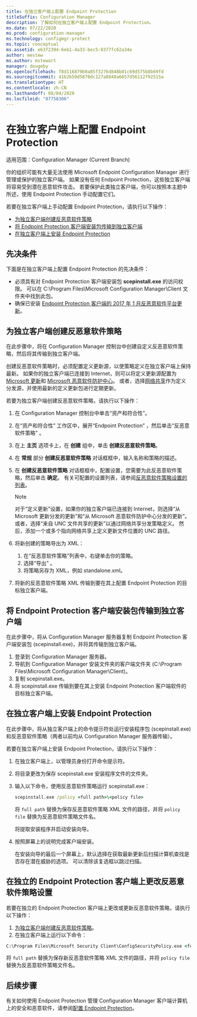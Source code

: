 ```yaml
---
title: 在独立客户端上配置 Endpoint Protection
titleSuffix: Configuration Manager
description: 了解如何在独立客户端上配置 Endpoint Protection。
ms.date: 07/22/2020
ms.prod: configuration-manager
ms.technology: configmgr-protect
ms.topic: conceptual
ms.assetid: e63f2394-6eb1-4a33-bec5-8377fc62a34e
author: mestew
ms.author: mstewart
manager: dougeby
ms.openlocfilehash: f8d116879b0a85f3276d848b01c69d575b8b69fd
ms.sourcegitcommit: 41b2b50d5870dc127a8848a6657d56112f92515a
ms.translationtype: HT
ms.contentlocale: zh-CN
ms.lasthandoff: 08/04/2020
ms.locfileid: "87758306"
---
```

# <a name="configure-endpoint-protection-on-a-standalone-client"></a>在独立客户端上配置 Endpoint Protection

适用范围：Configuration Manager (Current Branch)

你的组织可能有大量无法使用 Microsoft Endpoint Configuration Manager 进行管理或保护的独立客户端。 如果没有任何 Endpoint Protection，这些独立客户端将容易受到潜在恶意软件攻击。 若要保护此类独立客户端，你可以按照本主题中所述，使用 Endpoint Protection 手动配置它们。

若要在独立客户端上手动配置 Endpoint Protection，请执行以下操作：

- [为独立客户端创建反恶意软件策略](#create-an-antimalware-policy-for-the-standalone-client)
- [将 Endpoint Protection 客户端安装包传输到独立客户端](#transfer-endpoint-protection-client-installation-package-to-the-standalone-client)
- [在独立客户端上安装 Endpoint Protection](#install-endpoint-protection-on-the-standalone-client)

## <a name="prerequisites"></a>先决条件

下面是在独立客户端上配置 Endpoint Protection 的先决条件：

- 必须具有对 Endpoint Protection 客户端安装包 **scepinstall.exe** 的访问权限。 可以在 C:\Program Files\Microsoft Configuration Manager\Client 文件夹中找到此包。 
- 确保已安装 [Endpoint Protection 客户端的 2017 年 1 月反恶意软件平台更新](https://support.microsoft.com/help/3209361/january-2017-anti-malware-platform-update-for-endpoint-protection-clie)。 

## <a name="create-an-antimalware-policy-for-the-standalone-client"></a>为独立客户端创建反恶意软件策略

在此步骤中，将在 Configuration Manager 控制台中创建自定义反恶意软件策略，然后将其传输到独立客户端。

创建反恶意软件策略时，必须配置定义更新源，以使策略定义在独立客户端上保持最新。 如果你的独立客户端已连接到 Internet，则可以将定义更新源配置为 [Microsoft 更新](endpoint-definitions-microsoft-updates.md)和 [Microsoft 恶意软件防护中心](endpoint-definitions-protection-center.md)。 或者，选择[网络共享](endpoint-definitions-network.md)作为定义分发源，并使用最新的定义更新包进行定期更新。 

若要为独立客户端创建反恶意软件策略，请执行以下操作：

1. 在 Configuration Manager 控制台中单击“资产和符合性”。
2. 在“资产和符合性”  工作区中，展开“Endpoint Protection” ，然后单击“反恶意软件策略” 。
3. 在上 **主页** 选项卡上，在 **创建** 组中，单击 **创建反恶意软件策略**。
4. 在 **常规** 部分 **创建反恶意软件策略** 对话框框中，输入名称和策略的描述。
5. 在 **创建反恶意软件策略** 对话框框中，配置设置，您需要为此反恶意软件策略，然后单击 **确定**。 有关可配置的设置列表，请参阅[反恶意软件策略设置的列表](endpoint-antimalware-policies.md#list-of-antimalware-policy-settings)。
    > [!NOTE]
    > 对于“定义更新”设置，如果你的独立客户端已连接到 Internet，则选择“从 Microsoft 更新分发的更新”和“从 Microsoft 恶意软件防护中心分发的更新”。  
    > 或者，选择“来自 UNC 文件共享的更新”以通过网络共享分发策略定义。 然后，添加一个或多个指向网络共享上定义更新文件位置的 UNC 路径。

6. 将新创建的策略导出为 XML：
    1. 在“反恶意软件策略”列表中，右键单击你的策略。
    1. 选择“导出”  。
    1. 将策略另存为 XML，例如 standalone.xml。
7. 将新的反恶意软件策略 XML 传输到要在其上配置 Endpoint Protection 的目标独立客户端。

## <a name="transfer-endpoint-protection-client-installation-package-to-the-standalone-client"></a>将 Endpoint Protection 客户端安装包传输到独立客户端

在此步骤中，将从 Configuration Manager 服务器复制 Endpoint Protection 客户端安装包 (scepinstall.exe)，并将其传输到独立客户端。

1. 登录到 Configuration Manager 服务器。
2. 导航到 Configuration Manager 安装文件夹的客户端文件夹 (C:\Program Files\Microsoft Configuration Manager\Client)。
3. 复制 scepinstall.exe。
4. 将 scepinstall.exe 传输到要在其上安装 Endpoint Protection 客户端软件的目标独立客户端。

## <a name="install-endpoint-protection-on-the-standalone-client"></a>在独立客户端上安装 Endpoint Protection
在此步骤中，将从独立客户端上的命令提示符处运行安装程序包 (scepinstall.exe) 和反恶意软件策略（两者以前均从 Configuration Manager 服务器传输）。

若要在独立客户端上安装 Endpoint Protection，请执行以下操作：

1. 在独立客户端上，以管理员身份打开命令提示符。
2. 将目录更改为保存 scepinstall.exe 安装程序文件的文件夹。
3. 输入以下命令，使用反恶意软件策略运行 scepinstall.exe：

    ```cmd
    scepinstall.exe /policy <full path>\<policy file>
    ```

    将 `full path` 替换为保存反恶意软件策略 XML 文件的路径，并将 `policy file` 替换为反恶意软件策略文件名。
 
    将提取安装程序并启动安装向导。

4. 按照屏幕上的说明完成客户端安装。

    在安装向导的最后一个屏幕上，默认选择在获取最新更新后扫描计算机查找是否存在潜在威胁的选项。 可以清除该复选框以跳过扫描。

## <a name="change-antimalware-policy-settings-on-a-standalone-endpoint-protection-client"></a>在独立的 Endpoint Protection 客户端上更改反恶意软件策略设置

若要在独立的 Endpoint Protection 客户端上更改或更新反恶意软件策略，请执行以下操作： 

1. [为独立客户端创建反恶意软件策略](#create-an-antimalware-policy-for-the-standalone-client)。
2. 在独立客户端上运行以下命令：

```cmd
C:\Program Files\Microsoft Security Client\ConfigSecurityPolicy.exe <full path>\<policy file>
```

将 `full path` 替换为保存新反恶意软件策略 XML 文件的路径，并将 `policy file` 替换为反恶意软件策略文件名。

## <a name="next-steps"></a>后续步骤

有关如何使用 Endpoint Protection 管理 Configuration Manager 客户端计算机上的安全和恶意软件，请参阅[配置 Endpoint Protection](endpoint-protection-configure.md)。